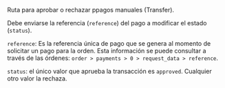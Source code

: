 Ruta para aprobar o rechazar ppagos manuales (Transfer).

Debe enviarse la referencia (`reference`) del pago a modificar el estado (`status`).

`reference`: Es la referencia única de pago que se genera al momento de solicitar un pago para la orden.
Esta información se puede consultar a través de las órdenes: `order > payments > 0 > request_data > reference`.

`status`: el único valor que aprueba la transacción es `approved`. Cualquier otro valor la rechaza.
